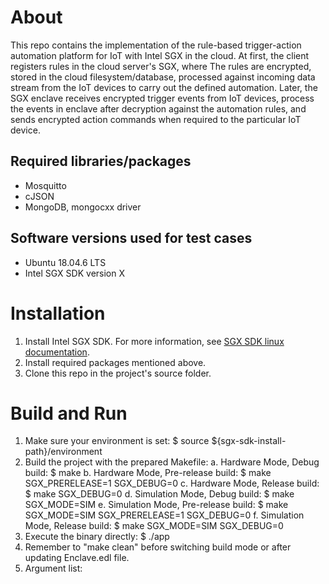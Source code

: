 # About #
This repo contains the implementation of the rule-based trigger-action automation platform for IoT with Intel SGX in the cloud.
At first, the client registers rules in the cloud server's SGX, where The rules are encrypted, stored in the cloud filesystem/database, processed against incoming data stream from the IoT devices to carry out the defined automation.
Later, the SGX enclave receives encrypted trigger events from IoT devices, process the events in enclave after decryption against the automation rules, and sends encrypted action commands when required to the particular IoT device.


## Required libraries/packages
- Mosquitto
- cJSON
- MongoDB, mongocxx driver


## Software versions used for test cases
- Ubuntu 18.04.6 LTS
- Intel SGX SDK version X


# Installation #
1. Install Intel SGX SDK. For more information, see [SGX SDK linux documentation](https://github.com/intel/linux-sgx).
2. Install required packages mentioned above.
2. Clone this repo in the project's source folder.


# Build and Run #
1. Make sure your environment is set: $ source ${sgx-sdk-install-path}/environment
2. Build the project with the prepared Makefile:
    a. Hardware Mode, Debug build: $ make
    b. Hardware Mode, Pre-release build: $ make SGX_PRERELEASE=1 SGX_DEBUG=0
    c. Hardware Mode, Release build: $ make SGX_DEBUG=0
    d. Simulation Mode, Debug build: $ make SGX_MODE=SIM
    e. Simulation Mode, Pre-release build: $ make SGX_MODE=SIM SGX_PRERELEASE=1 SGX_DEBUG=0
    f. Simulation Mode, Release build: $ make SGX_MODE=SIM SGX_DEBUG=0
3. Execute the binary directly: $ ./app <argument lists>
4. Remember to "make clean" before switching build mode or after updating Enclave.edl file.
5. Argument list:
